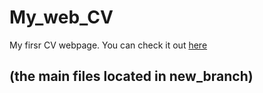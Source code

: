 # My_web_CV
My firsr CV webpage. You can check it out [here](https:\\jekapan.github.io/My_web_CV/)
## (the main files located in new_branch)

